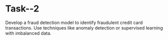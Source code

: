 # Task--2
Develop a fraud detection model to identify fraudulent credit card transactions. Use techniques like anomaly detection or supervised learning with imbalanced data.
